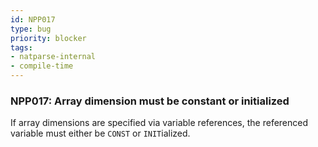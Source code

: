 ```yaml
---
id: NPP017
type: bug
priority: blocker
tags:
- natparse-internal 
- compile-time 
---
```


### NPP017: Array dimension must be constant or initialized
If array dimensions are specified via variable references, the referenced variable must either be `CONST` or `INIT`ialized.
